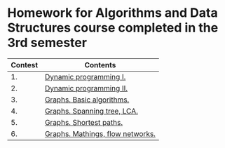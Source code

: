 # Homework for Algorithms and Data Structures course completed in the 3rd semester

| Contest | Contents |
| ------- | ------- |
| 1. | [Dynamic programming I.](https://contest.yandex.ru/contest/67705/problems/) |
| 2. | [Dynamic programming II.](https://contest.yandex.ru/contest/68675/problems/) |
| 3. | [Graphs. Basic algorithms.](https://contest.yandex.ru/contest/69415/problems/) |
| 4. | [Graphs. Spanning tree, LCA.](https://contest.yandex.ru/contest/70276/problems/) |
| 5. | [Graphs. Shortest paths.](https://contest.yandex.ru/contest/71393/problems/) |
| 6. | [Graphs. Mathings, flow networks.](https://contest.yandex.ru/contest/72301/problems/) |
